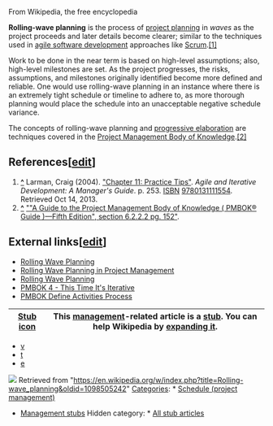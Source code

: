 



From Wikipedia, the free encyclopedia


**Rolling-wave planning** is the process of [project planning](/wiki/Project_planning "Project planning") in *waves* as the project proceeds and later details become clearer; similar to the techniques used in [agile software development](/wiki/Agile_software_development "Agile software development") approaches like [Scrum](/wiki/Scrum_(development) "Scrum (development)").[[1]](#cite_note-1)


Work to be done in the near term is based on high-level assumptions; also, high-level milestones are set. As the project progresses, the risks, assumptions, and milestones originally identified become more defined and reliable. One would use rolling-wave planning in an instance where there is an extremely tight schedule or timeline to adhere to, as more thorough planning would place the schedule into an unacceptable negative schedule variance.


The concepts of rolling-wave planning and [progressive elaboration](/wiki/Progressive_elaboration "Progressive elaboration") are techniques covered in the [Project Management Body of Knowledge](/wiki/Project_Management_Body_of_Knowledge "Project Management Body of Knowledge").[[2]](#cite_note-Project_Management_Book_Of_Knowledge6.1.2.2-2)



References[[edit](/w/index.php?title=Rolling-wave_planning&action=edit&section=1 "Edit section: References")]
-------------------------------------------------------------------------------------------------------------



1. **[^](#cite_ref-1)** Larman, Craig (2004). ["Chapter 11: Practice Tips"](https://books.google.com/books?id=76rnV5Exs50C&q=adaptive+predictive+%22rolling+wave%22&pg=PA253). *Agile and Iterative Development: A Manager's Guide*. p. 253. [ISBN](/wiki/ISBN_(identifier) "ISBN (identifier)") [9780131111554](/wiki/Special:BookSources/9780131111554 "Special:BookSources/9780131111554"). Retrieved Oct 14, 2013.
2. **[^](#cite_ref-Project_Management_Book_Of_Knowledge6.1.2.2_2-0)** [""A Guide to the Project Management Body of Knowledge ( PMBOK® Guide )—Fifth Edition", section 6.2.2.2 pg. 152"](http://marketplace.pmi.org/Pages/ProductDetail.aspx?GMProduct=00101388701).

External links[[edit](/w/index.php?title=Rolling-wave_planning&action=edit&section=2 "Edit section: External links")]
---------------------------------------------------------------------------------------------------------------------


* [Rolling Wave Planning](http://project-management-knowledge.com/definitions/r/rolling-wave-planning/)
* [Rolling Wave Planning in Project Management](http://www.brighthubpm.com/project-planning/48953-basics-of-rolling-wave-planning/)
* [Rolling Wave Planning](https://www.projectsmart.co.uk/rolling-wave-planning.html)
* [PMBOK 4 - This Time It's Iterative](http://leadinganswers.typepad.com/leading_answers/2008/02/pmbok-4-this-ti.html)
* [PMBOK Define Activities Process](http://www.pm-primer.com/pmbok-project-management-body-of-knowledge/pmbok-define-activities-process/)


  






| [Stub icon](/wiki/File:Boss-icon.png) | This [management](/wiki/Management "Management")-related article is a [stub](/wiki/Wikipedia:Stub "Wikipedia:Stub"). You can help Wikipedia by [expanding it](https://en.wikipedia.org/w/index.php?title=Rolling-wave_planning&action=edit). |
| --- | --- |

* [v](/wiki/Template:Management-stub "Template:Management-stub")
* [t](/wiki/Template_talk:Management-stub "Template talk:Management-stub")
* [e](/wiki/Special:EditPage/Template:Management-stub "Special:EditPage/Template:Management-stub")




![](https://login.wikimedia.org/wiki/Special:CentralAutoLogin/start?type=1x1)
Retrieved from "<https://en.wikipedia.org/w/index.php?title=Rolling-wave_planning&oldid=1098505242>"
[Categories](/wiki/Help:Category "Help:Category"): * [Schedule (project management)](/wiki/Category:Schedule_(project_management) "Category:Schedule (project management)")
* [Management stubs](/wiki/Category:Management_stubs "Category:Management stubs")
Hidden category: * [All stub articles](/wiki/Category:All_stub_articles "Category:All stub articles")

